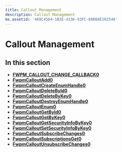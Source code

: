 ```yaml
---
title: Callout Management
description: Callout Management
ms.assetid: '468C4564-1B3E-4136-93FC-696B4E102546'
---
```


# Callout Management

## In this section

-   [**FWPM\_CALLOUT\_CHANGE\_CALLBACK0**](fwpm-callout-change-callback0-func.md)
-   [**FwpmCalloutAdd0**](fwpmcalloutadd0-func.md)
-   [**FwpmCalloutCreateEnumHandle0**](fwpmcalloutcreateenumhandle0-func.md)
-   [**FwpmCalloutDeleteById0**](fwpmcalloutdeletebyid0-func.md)
-   [**FwpmCalloutDeleteByKey0**](fwpmcalloutdeletebykey0-func.md)
-   [**FwpmCalloutDestroyEnumHandle0**](fwpmcalloutdestroyenumhandle0-func.md)
-   [**FwpmCalloutEnum0**](fwpmcalloutenum0-func.md)
-   [**FwpmCalloutGetById0**](fwpmcalloutgetbyid0-func.md)
-   [**FwpmCalloutGetByKey0**](fwpmcalloutgetbykey0-func.md)
-   [**FwpmCalloutGetSecurityInfoByKey0**](fwpmcalloutgetsecurityinfobykey0-func.md)
-   [**FwpmCalloutSetSecurityInfoByKey0**](fwpmcalloutsetsecurityinfobykey0-func.md)
-   [**FwpmCalloutSubscribeChanges0**](fwpmcalloutsubscribechanges0-func.md)
-   [**FwpmCalloutSubscriptionsGet0**](fwpmcalloutsubscriptionsget0-func.md)
-   [**FwpmCalloutUnsubscribeChanges0**](fwpmcalloutunsubscribechanges0-func.md)

 

 




